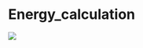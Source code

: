 # Energy_calculation


![](https://https://github.com/Gladiator24ru/Energy_calculation/blob/master/%D0%94%D0%97%2014.jpg)
